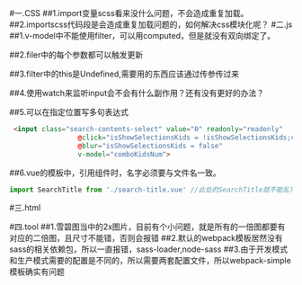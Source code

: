 #一.CSS
##1.import变量scss看来没什么问题，不会造成重复加载。
##2.importscss代码段是会造成重复加载问题的，如何解决css模块化呢？
#二.js
##1.v-model中不能使用filter，可以用computed，但是就没有双向绑定了。

##2.filer中的每个参数都可以触发更新

##3.filter中的this是Undefined,需要用的东西应该通过传参传过来

##4.使用watch来监听input会不会有什么副作用？还有没有更好的办法？

##5.可以在指定位置写多句表达式
```html
 <input class="search-contents-select" value="0" readonly="readonly"
                 @click="isShowSelectionsKids = !isShowSelectionsKids;currentCompleteIndex = 1;"
                 @blur="isShowSelectionsKids = false"
                 v-model="comboKidsNum">
```
##6.vue的模板中，引用组件时，名字必须要与文件名一致。
```js
import SearchTitle from './search-title.vue' //此处的SearchTitle就不能乱写，必须是这个名字
```
#三.html

#四.tool
##1.雪碧图当中的2x图片，目前有个小问题，就是所有的一倍图都要有对应的二倍图，且尺寸不能错，否则会报错
##2.默认的webpack模板居然没有sass的相关依赖包，所以一直报错，sass-loader,node-sass
##3.由于开发模式和生产模式需要的配置是不同的，所以需要两套配置文件，所以webpack-simple模板确实有问题
